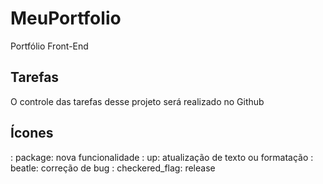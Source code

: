 # MeuPortfolio

Portfólio Front-End

## Tarefas

O controle das tarefas desse projeto será realizado no Github

## Ícones

: package: nova funcionalidade
: up: atualização de texto ou formatação
: beatle: correção de bug
: checkered_flag: release